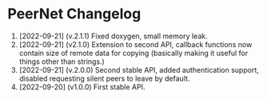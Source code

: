 # PeerNet Changelog
1. [2022-09-21] (v.2.1.1) Fixed doxygen, small memory leak.
1. [2022-09-21] (v2.1.0) Extension to second API, callback functions now contain size of remote data for copying (basically making it useful for things other than strings.)
1. [2022-09-21] (v.2.0.0) Second stable API, added authentication support, disabled requesting silent peers to leave by default.
1. [2022-09-20] (v1.0.0) First stable API. 